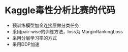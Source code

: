 # Kaggle毒性分析比赛的代码
* 预训练模型加全连接层做分类任务
* 采用pair-wise的训练方法，loss为 MarginRankingLoss
* 采用分层学习率的方式
* 采用DDP加速
